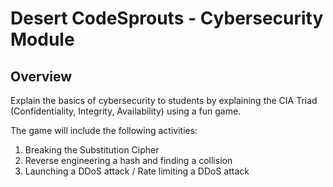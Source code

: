 # Desert CodeSprouts - Cybersecurity Module

## Overview
Explain the basics of cybersecurity to students by explaining the CIA Triad (Confidentiality, Integrity, Availability) using a fun game.

The game will include the following activities:
<br>
1. Breaking the Substitution Cipher
2. Reverse engineering a hash and finding a collision
3. Launching a DDoS attack / Rate limiting a DDoS attack